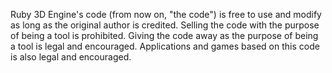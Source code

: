 Ruby 3D Engine's code (from now on, "the code") is free to use and modify as long as the original author is credited.
Selling the code with the purpose of being a tool is prohibited. Giving the code away
as the purpose of being a tool is legal and encouraged. Applications and games
based on this code is also legal and encouraged.